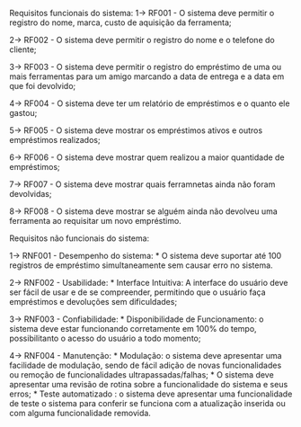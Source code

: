 Requisitos funcionais do sistema:
1-> RF001 - O sistema deve permitir o registro do nome, marca, custo de aquisição da ferramenta;

2-> RF002 - O sistema deve permitir o registro do nome e o telefone do cliente;

3-> RF003 - O sistema deve permitir o registro do empréstimo de uma ou mais ferramentas para um amigo marcando a data de entrega e a data em que foi devolvido;

4-> RF004 - O sistema deve ter um relatório de empréstimos e o quanto ele gastou;

5-> RF005 - O sistema deve mostrar os empréstimos ativos e outros empréstimos realizados;

6-> RF006 - O sistema deve mostrar quem realizou a maior quantidade de empréstimos;

7-> RF007 - O sistema deve mostrar quais ferramnetas ainda não foram devolvidas;

8-> RF008 - O sistema deve mostrar se alguém ainda não devolveu uma ferramenta ao requisitar um novo empréstimo.

Requisitos não funcionais do sistema:

1-> RNF001 - Desempenho do sistema:
            * O sistema deve suportar até 100 registros de empréstimo simultaneamente sem causar erro no sistema.

2-> RNF002 - Usabilidade:
            * Interface Intuitiva: A interface do usuário deve ser fácil de usar e de se compreender, permitindo que o usuário faça empréstimos e devoluções sem dificuldades;
            
3-> RNF003 - Confiabilidade:
            * Disponibilidade de Funcionamento: o sistema deve estar funcionando corretamente em 100% do tempo, possibilitanto o acesso do usuário a todo momento;

4-> RNF004   - Manutenção:
            * Modulação: o sistema deve apresentar uma facilidade de modulação, sendo de fácil adição de novas funcionalidades ou remoção de funcionalidades ultrapassadas/falhas;
            * O sistema deve apresentar uma revisão de rotina sobre a funcionalidade do sistema e seus erros;
            * Teste automatizado : o sistema deve apresentar uma funcionalidade de teste o sistema para conferir se funciona com a atualização inserida ou com alguma funcionalidade removida.
